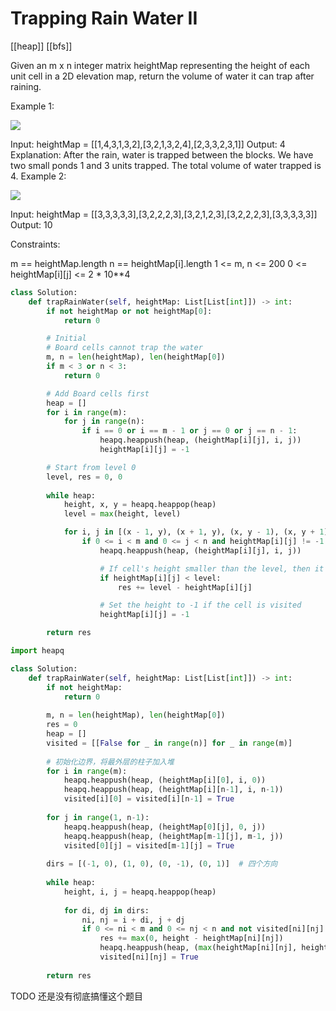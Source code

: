 # Trapping Rain Water II

[[heap]] [[bfs]]

Given an m x n integer matrix heightMap representing the height of each unit cell in a 2D elevation map, return the volume of water it can trap after raining.

Example 1:

![](https://assets.leetcode.com/uploads/2021/04/08/trap1-3d.jpg)

Input: heightMap = [[1,4,3,1,3,2],[3,2,1,3,2,4],[2,3,3,2,3,1]]
Output: 4
Explanation: After the rain, water is trapped between the blocks.
We have two small ponds 1 and 3 units trapped.
The total volume of water trapped is 4.
Example 2:

![](https://assets.leetcode.com/uploads/2021/04/08/trap2-3d.jpg)

Input: heightMap = [[3,3,3,3,3],[3,2,2,2,3],[3,2,1,2,3],[3,2,2,2,3],[3,3,3,3,3]]
Output: 10
 

Constraints:

m == heightMap.length
n == heightMap[i].length
1 <= m, n <= 200
0 <= heightMap[i][j] <= 2 * 10**4

```python
class Solution:
    def trapRainWater(self, heightMap: List[List[int]]) -> int:
        if not heightMap or not heightMap[0]:
            return 0

        # Initial
        # Board cells cannot trap the water
        m, n = len(heightMap), len(heightMap[0])
        if m < 3 or n < 3:
            return 0

        # Add Board cells first
        heap = []
        for i in range(m):
            for j in range(n):
                if i == 0 or i == m - 1 or j == 0 or j == n - 1:
                    heapq.heappush(heap, (heightMap[i][j], i, j))
                    heightMap[i][j] = -1

        # Start from level 0
        level, res = 0, 0
        
        while heap:
            height, x, y = heapq.heappop(heap)
            level = max(height, level)

            for i, j in [(x - 1, y), (x + 1, y), (x, y - 1), (x, y + 1)]:
                if 0 <= i < m and 0 <= j < n and heightMap[i][j] != -1:
                    heapq.heappush(heap, (heightMap[i][j], i, j))

                    # If cell's height smaller than the level, then it can trap the rain water
                    if heightMap[i][j] < level:
                        res += level - heightMap[i][j]

                    # Set the height to -1 if the cell is visited
                    heightMap[i][j] = -1

        return res
```


```python
import heapq

class Solution:
    def trapRainWater(self, heightMap: List[List[int]]) -> int:
        if not heightMap:
            return 0
        
        m, n = len(heightMap), len(heightMap[0])
        res = 0
        heap = []
        visited = [[False for _ in range(n)] for _ in range(m)]
        
        # 初始化边界，将最外层的柱子加入堆
        for i in range(m):
            heapq.heappush(heap, (heightMap[i][0], i, 0))
            heapq.heappush(heap, (heightMap[i][n-1], i, n-1))
            visited[i][0] = visited[i][n-1] = True
        
        for j in range(1, n-1):
            heapq.heappush(heap, (heightMap[0][j], 0, j))
            heapq.heappush(heap, (heightMap[m-1][j], m-1, j))
            visited[0][j] = visited[m-1][j] = True
        
        dirs = [(-1, 0), (1, 0), (0, -1), (0, 1)]  # 四个方向
        
        while heap:
            height, i, j = heapq.heappop(heap)
            
            for di, dj in dirs:
                ni, nj = i + di, j + dj
                if 0 <= ni < m and 0 <= nj < n and not visited[ni][nj]:
                    res += max(0, height - heightMap[ni][nj])
                    heapq.heappush(heap, (max(heightMap[ni][nj], height), ni, nj))
                    visited[ni][nj] = True
        
        return res
```

TODO
还是没有彻底搞懂这个题目
